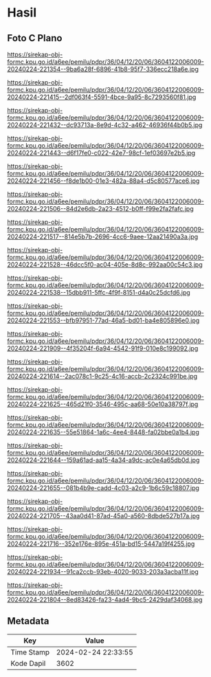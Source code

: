 # Hasil

## Foto C Plano

https://sirekap-obj-formc.kpu.go.id/a6ee/pemilu/pdpr/36/04/12/20/06/3604122006009-20240224-221354--9ba6a28f-6896-41b8-95f7-336ecc218a6e.jpg

https://sirekap-obj-formc.kpu.go.id/a6ee/pemilu/pdpr/36/04/12/20/06/3604122006009-20240224-221415--2df063f4-5591-4bce-9a95-8c7293560f81.jpg

https://sirekap-obj-formc.kpu.go.id/a6ee/pemilu/pdpr/36/04/12/20/06/3604122006009-20240224-221432--dc93713a-8e9d-4c32-a462-46936f44b0b5.jpg

https://sirekap-obj-formc.kpu.go.id/a6ee/pemilu/pdpr/36/04/12/20/06/3604122006009-20240224-221443--d6f17fe0-c022-42e7-98cf-1ef03697e2b5.jpg

https://sirekap-obj-formc.kpu.go.id/a6ee/pemilu/pdpr/36/04/12/20/06/3604122006009-20240224-221456--f8de1b00-01e3-482a-88a4-d5c80577ace6.jpg

https://sirekap-obj-formc.kpu.go.id/a6ee/pemilu/pdpr/36/04/12/20/06/3604122006009-20240224-221506--84d2e6db-2a23-4512-b0ff-f99e2fa2fafc.jpg

https://sirekap-obj-formc.kpu.go.id/a6ee/pemilu/pdpr/36/04/12/20/06/3604122006009-20240224-221517--814e5b7b-2696-4cc6-9aee-12aa21490a3a.jpg

https://sirekap-obj-formc.kpu.go.id/a6ee/pemilu/pdpr/36/04/12/20/06/3604122006009-20240224-221528--46dcc5f0-ac04-405e-8d8c-992aa00c54c3.jpg

https://sirekap-obj-formc.kpu.go.id/a6ee/pemilu/pdpr/36/04/12/20/06/3604122006009-20240224-221538--15dbb911-5ffc-4f9f-8151-d4a0c25dcfd6.jpg

https://sirekap-obj-formc.kpu.go.id/a6ee/pemilu/pdpr/36/04/12/20/06/3604122006009-20240224-221553--bfb97951-77ad-46a5-bd01-ba4e805896e0.jpg

https://sirekap-obj-formc.kpu.go.id/a6ee/pemilu/pdpr/36/04/12/20/06/3604122006009-20240224-221909--4f35204f-6a94-4542-91f9-010e8c199092.jpg

https://sirekap-obj-formc.kpu.go.id/a6ee/pemilu/pdpr/36/04/12/20/06/3604122006009-20240224-221614--2ac078c1-9c25-4c16-accb-2c2324c991be.jpg

https://sirekap-obj-formc.kpu.go.id/a6ee/pemilu/pdpr/36/04/12/20/06/3604122006009-20240224-221625--465d21f0-3546-495c-aa68-50e10a38797f.jpg

https://sirekap-obj-formc.kpu.go.id/a6ee/pemilu/pdpr/36/04/12/20/06/3604122006009-20240224-221635--55e51864-1a6c-4ee4-8448-fa02bbe0a1b4.jpg

https://sirekap-obj-formc.kpu.go.id/a6ee/pemilu/pdpr/36/04/12/20/06/3604122006009-20240224-221644--159a61ad-aa15-4a34-a9dc-ac0e4a65db0d.jpg

https://sirekap-obj-formc.kpu.go.id/a6ee/pemilu/pdpr/36/04/12/20/06/3604122006009-20240224-221655--081b4b9e-cadd-4c03-a2c9-1b6c59c18807.jpg

https://sirekap-obj-formc.kpu.go.id/a6ee/pemilu/pdpr/36/04/12/20/06/3604122006009-20240224-221705--43aa0d41-87ad-45a0-a560-8dbde527b17a.jpg

https://sirekap-obj-formc.kpu.go.id/a6ee/pemilu/pdpr/36/04/12/20/06/3604122006009-20240224-221716--352e176e-895e-451a-bd15-5447a19f4255.jpg

https://sirekap-obj-formc.kpu.go.id/a6ee/pemilu/pdpr/36/04/12/20/06/3604122006009-20240224-221934--91ca2ccb-93eb-4020-9033-203a3acba11f.jpg

https://sirekap-obj-formc.kpu.go.id/a6ee/pemilu/pdpr/36/04/12/20/06/3604122006009-20240224-221804--8ed83426-fa23-4ad4-9bc5-2429daf34068.jpg


## Metadata

| Key        | Value               |
| ---------- | ------------------- |
| Time Stamp | 2024-02-24 22:33:55 |
| Kode Dapil | 3602                |



